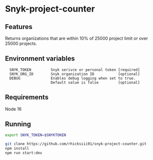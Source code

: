 # Snyk-project-counter

## Features
Returns organizations that are within 10% of 25000 project limit or over 25000 projects.

## Environment variables
```
  SNYK_TOKEN         Snyk serivce or personal token [required]
  SNYK_ORG_ID        Snyk organization ID           [optional]
  DEBUG              Enables debug logging when set to true.
                     Default value is false         [optional]
```

## Requirements
Node 16

## Running
```bash
export SNYK_TOKEN=$SNYKTOKEN

git clone https://github.com/rhicksiii91/snyk-project-counter.git
npm install
npm run start:dev

```
